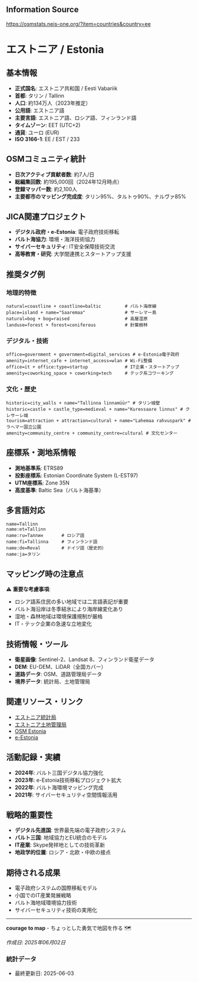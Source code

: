 ## Information Source
https://osmstats.neis-one.org/?item=countries&country=ee

# エストニア / Estonia

## 基本情報

- **正式国名**: エストニア共和国 / Eesti Vabariik
- **首都**: タリン / Tallinn
- **人口**: 約134万人（2023年推定）
- **公用語**: エストニア語
- **主要言語**: エストニア語、ロシア語、フィンランド語
- **タイムゾーン**: EET (UTC+2)
- **通貨**: ユーロ (EUR)
- **ISO 3166-1**: EE / EST / 233

## OSMコミュニティ統計

- **日次アクティブ貢献者数**: 約7人/日
- **総編集回数**: 約195,000回（2024年12月時点）
- **登録マッパー数**: 約2,100人
- **主要都市のマッピング完成度**: タリン95%、タルトゥ90%、ナルヴァ85%

## JICA関連プロジェクト

- **デジタル政府・e-Estonia**: 電子政府技術移転
- **バルト海協力**: 環境・海洋技術協力
- **サイバーセキュリティ**: IT安全保障技術交流
- **高等教育・研究**: 大学間連携とスタートアップ支援

## 推奨タグ例

### 地理的特徴
```
natural=coastline + coastline=baltic         # バルト海岸線
place=island + name="Saaremaa"               # サーレマー島
natural=bog + bog=raised                     # 高層湿原
landuse=forest + forest=coniferous           # 針葉樹林
```

### デジタル・技術
```
office=government + government=digital_services # e-Estonia電子政府
amenity=internet_cafe + internet_access=wlan # Wi-Fi整備
office=it + office:type=startup              # IT企業・スタートアップ
amenity=coworking_space + coworking=tech     # テック系コワーキング
```

### 文化・歴史
```
historic=city_walls + name="Tallinna linnamüür" # タリン城壁
historic=castle + castle_type=medieval + name="Kuressaare linnus" # クレサーレ城
tourism=attraction + attraction=cultural + name="Lahemaa rahvuspark" # ラヘマー国立公園
amenity=community_centre + community_centre=cultural # 文化センター
```

## 座標系・測地系情報

- **測地基準系**: ETRS89
- **投影座標系**: Estonian Coordinate System (L-EST97)
- **UTM座標系**: Zone 35N
- **高度基準**: Baltic Sea（バルト海基準）

## 多言語対応

```
name=Tallinn
name:et=Tallinn
name:ru=Таллин       # ロシア語
name:fi=Tallinna     # フィンランド語
name:de=Reval        # ドイツ語（歴史的）
name:ja=タリン
```

## マッピング時の注意点

⚠️ **重要な考慮事項**:
- ロシア語系住民の多い地域では二言語表記が重要
- バルト海沿岸は冬季結氷により海岸線変化あり
- 湿地・森林地域は環境保護規制が厳格
- IT・テック企業の急速な立地変化

## 技術情報・ツール

- **衛星画像**: Sentinel-2、Landsat 8、フィンランド衛星データ
- **DEM**: EU-DEM、LiDAR（全国カバー）
- **道路データ**: OSM、道路管理局データ
- **境界データ**: 統計局、土地管理局

## 関連リソース・リンク

- [エストニア統計局](https://www.stat.ee/)
- [エストニア土地管理局](https://maaamet.ee/)
- [OSM Estonia](https://www.openstreetmap.org/relation/79510)
- [e-Estonia](https://e-estonia.com/)

## 活動記録・実績

- **2024年**: バルト三国デジタル協力強化
- **2023年**: e-Estonia技術移転プロジェクト拡大
- **2022年**: バルト海環境マッピング完成
- **2021年**: サイバーセキュリティ空間情報活用

## 戦略的重要性

- **デジタル先進国**: 世界最先端の電子政府システム
- **バルト三国**: 地域協力とEU統合のモデル
- **IT産業**: Skype発祥地としての技術革新
- **地政学的位置**: ロシア・北欧・中欧の接点

## 期待される成果

- 電子政府システムの国際移転モデル
- 小国でのIT産業発展戦略
- バルト海地域環境協力技術
- サイバーセキュリティ技術の実用化

---

**courage to map** - ちょっとした勇気で地図を作る 🗺️

*作成日: 2025年06月02日*

### 統計データ
- 最終更新日: 2025-06-03
